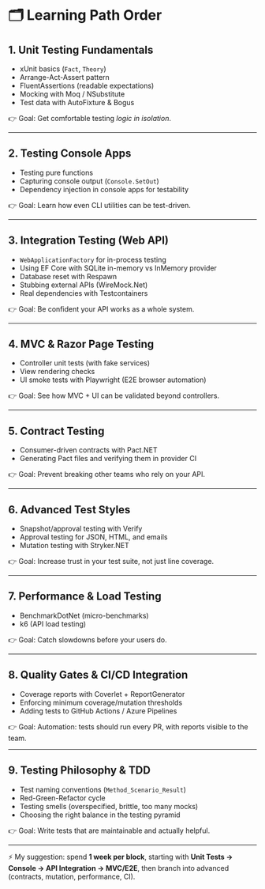 # 🗂️ Learning Path Order

## 1. **Unit Testing Fundamentals**

- xUnit basics (`Fact`, `Theory`)
- Arrange-Act-Assert pattern
- FluentAssertions (readable expectations)
- Mocking with Moq / NSubstitute
- Test data with AutoFixture & Bogus

👉 Goal: Get comfortable testing _logic in isolation_.

---

## 2. **Testing Console Apps**

- Testing pure functions
- Capturing console output (`Console.SetOut`)
- Dependency injection in console apps for testability

👉 Goal: Learn how even CLI utilities can be test-driven.

---

## 3. **Integration Testing (Web API)**

- `WebApplicationFactory` for in-process testing
- Using EF Core with SQLite in-memory vs InMemory provider
- Database reset with Respawn
- Stubbing external APIs (WireMock.Net)
- Real dependencies with Testcontainers

👉 Goal: Be confident your API works as a whole system.

---

## 4. **MVC & Razor Page Testing**

- Controller unit tests (with fake services)
- View rendering checks
- UI smoke tests with Playwright (E2E browser automation)

👉 Goal: See how MVC + UI can be validated beyond controllers.

---

## 5. **Contract Testing**

- Consumer-driven contracts with Pact.NET
- Generating Pact files and verifying them in provider CI

👉 Goal: Prevent breaking other teams who rely on your API.

---

## 6. **Advanced Test Styles**

- Snapshot/approval testing with Verify
- Approval testing for JSON, HTML, and emails
- Mutation testing with Stryker.NET

👉 Goal: Increase trust in your test suite, not just line coverage.

---

## 7. **Performance & Load Testing**

- BenchmarkDotNet (micro-benchmarks)
- k6 (API load testing)

👉 Goal: Catch slowdowns before your users do.

---

## 8. **Quality Gates & CI/CD Integration**

- Coverage reports with Coverlet + ReportGenerator
- Enforcing minimum coverage/mutation thresholds
- Adding tests to GitHub Actions / Azure Pipelines

👉 Goal: Automation: tests should run every PR, with reports visible to the team.

---

## 9. **Testing Philosophy & TDD**

- Test naming conventions (`Method_Scenario_Result`)
- Red-Green-Refactor cycle
- Testing smells (overspecified, brittle, too many mocks)
- Choosing the right balance in the testing pyramid

👉 Goal: Write tests that are maintainable and actually helpful.

---

⚡ My suggestion: spend **1 week per block**, starting with **Unit Tests → Console → API Integration → MVC/E2E**, then branch into advanced (contracts, mutation, performance, CI).
